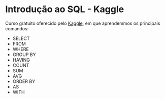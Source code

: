 # Introdução ao SQL - Kaggle

Curso gratuito oferecido pelo [Kaggle](https://www.kaggle.com/learn/intro-to-sql), em que aprendemmos os principais comandos:

* SELECT
* FROM
* WHERE
* GROUP BY
* HAVING
* COUNT
* SUM
* AVG
* ORDER BY
* AS
* WITH
  

